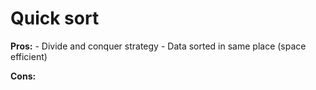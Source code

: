 # Quick sort

**Pros:**
    - Divide and conquer strategy
    - Data sorted in same place (space efficient)

**Cons:**
    